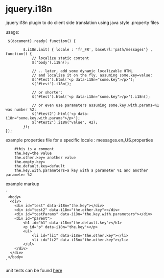 jquery.i18n
===========

jquery i18n plugin to do client side translation using java style .property files

usage:

	 $(document).ready( function() {

			$.i18n.init( { locale : 'fr_FR', baseUrl:'path/messages'} , function() {
				// localize static content
				$('body').i18n();

				// .. later, add some dynamic localizable HTML
				// and localize it on the fly. assuming some.key=value:
				$('#test').html('<p data-i18n="some.key">/p>');
				$('#test').i18n();
			
				// or shorter:
				$('#test').html('<p data-i18n="some.key">/p>').i18n();
			
				// or even use parameters assuming some.key.with.params=%1 was number %2:
				$('#test2').html('<p data-i18n="some.key.with.params">/p>');
				$('#test2').i18n("value", 42);
			});
	});


example properties file for a specific locale : messages.en_US.properties

		#this is a comment
		the.key=the value
		the.other.key= another value
		the.empty.key=
		the.default.key=default
		the.key.with.parameters=a key with a parameter %1 and another parameter %2


example markup

	`
	 <body>
	  <div>
		<div id="test" data-i18n="the.key"></div>
		<div id="test2" data-i18n="the.other.key"></div>
		<div id="testParams" data-i18n="the.key.with.parameters"></div>
		<div id="parent">
			<h1 id="h1" data-i18n="the.default.key"></h1>
			<p id="p" data-i18n="the.key"></p>
			<ul>
				<li id="li1" data-i18n="the.other.key"></li>
				<li id="li2" data-i18n="the.other.key"></li>
			</ul>
		</div>
	  </div>
	 </body>
	` 


unit tests can be found [here](http://littlemole.github.com/jquery.i18n/test/test.html)

